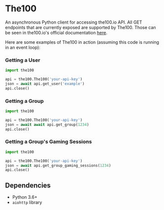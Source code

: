 # The100

An asynchronous Python client for accessing the100.io API. All GET endpoints that are currently exposed are supported by The100. Those can be seen in the100.io's official documentation [here](http://www.the100.io/api-docs/index.html).

Here are some examples of The100 in action (assuming this code is running in an event loop):

### Getting a User

```python
import the100

api = the100.The100('your-api-key')
json = await api.get_user('example')
api.close()
```

### Getting a Group

```python
import the100

api = the100.The100('your-api-key')
json = await await api.get_group(1234)
api.close()
```

### Getting a Group's Gaming Sessions

```python
import the100

api = the100.The100('your-api-key')
json = await api.get_group_gaming_sessions(1234)
api.close()
```

## Dependencies

- Python 3.6+
- `aiohttp` library
